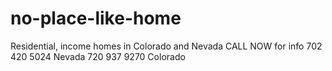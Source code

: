 # no-place-like-home
Residential, income homes in Colorado and Nevada 
CALL NOW for info 702 420 5024 Nevada
                  720 937 9270 Colorado
